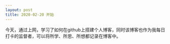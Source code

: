 ```yaml
---
layout: post
title: 2020-02-20 开始
---
```

今天，通过上网，学习了如何在github上搭建个人博客，同时该博客也作为我每日打卡的监督者，可以将所学、所思、所想都记录在博客中。